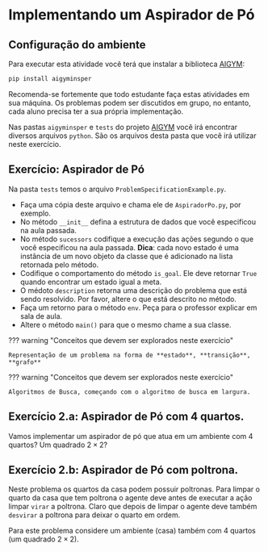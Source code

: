 # Implementando um Aspirador de Pó

## Configuração do ambiente

Para executar esta atividade você terá que instalar a biblioteca [AIGYM](https://pypi.org/project/aigyminsper/):

```bash
pip install aigyminsper
```

Recomenda-se fortemente que todo estudante faça estas atividades em sua máquina. Os problemas podem ser discutidos em grupo, no entanto, cada aluno precisa ter a sua própria implementação. 

Nas pastas `aigyminsper` e `tests` do projeto [AIGYM](https://github.com/Insper/ai_gym) você irá encontrar diversos arquivos `python`. São os arquivos desta pasta que você irá utilizar neste exercício.

## Exercício: Aspirador de Pó 

Na pasta `tests` temos o arquivo `ProblemSpecificationExample.py`. 

* Faça uma cópia deste arquivo e chama ele de `AspiradorPo.py`, por exemplo.
* No método `__init__` defina a estrutura de dados que você especificou na aula passada. 
* No método `sucessors` codifique a execução das ações segundo o que você especificou na aula passada. **Dica**: cada novo estado é uma instância de um novo objeto da classe que é adicionado na lista retornada pelo método. 
* Codifique o comportamento do método `is_goal`. Ele deve retornar `True` quando encontrar um estado igual a meta. 
* O médoto `description` retorna uma descrição do problema que está sendo resolvido. Por favor, altere o que está descrito no método. 
* Faça um retorno para o método `env`. Peça para o professor explicar em sala de aula.
* Altere o método `main()` para que o mesmo chame a sua classe. 

??? warning "Conceitos que devem ser explorados neste exercício"

    Representação de um problema na forma de **estado**, **transição**, **grafo**

??? warning "Conceitos que devem ser explorados neste exercício"

    Algoritmos de Busca, começando com o algoritmo de busca em largura. 

## Exercício 2.a: Aspirador de Pó com 4 quartos.

Vamos implementar um aspirador de pó que atua em um ambiente com 4 quartos? Um quadrado $2 \times 2$? 

## Exercício 2.b: Aspirador de Pó com poltrona. 

Neste problema os quartos da casa podem possuir poltronas. Para limpar o quarto da casa que tem poltrona o agente deve antes de executar a ação limpar `virar` a poltrona. Claro que depois de limpar o agente deve também `desvirar` a poltrona para deixar o quarto em ordem. 

Para este problema considere um ambiente (casa) também com 4 quartos (um quadrado $2 \times 2$). 